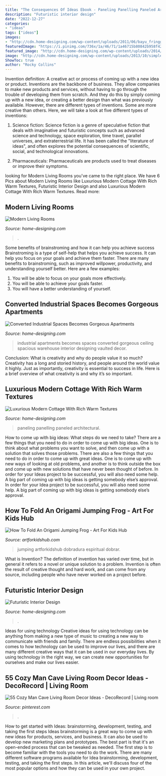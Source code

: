 ```yaml
---
title: "The Consequences Of Ideas Ebook - Paneling Panelling Paneled Architectural"
description: "Futuristic interior design"
date: "2022-12-27"
categories:
- "ideas"
tags: ["ideas"]
images:
- "http://cdn.home-designing.com/wp-content/uploads/2011/06/bayu_fringgi_i_by_dragon2525-d3i75mn.jpg"
featuredImage: "https://i.pinimg.com/736x/1a/46/71/1a46715b80842b958f42d9047c9d62f6.jpg"
featured_image: "http://cdn.home-designing.com/wp-content/uploads/2014/09/modern-wood-paneling.jpg"
image: "http://cdn.home-designing.com/wp-content/uploads/2013/10/simple-modern-bedroom.jpg"
ShowToc: true
author: "Rocky Collins"
---
```



Invention definition: A creative act or process of coming up with a new idea or product.
Inventions are the backbone of business. They allow companies to make new products and services, without having to go through the trouble of developing them from scratch. And they do this by simply coming up with a new idea, or creating a better design than what was previously available.
However, there are different types of inventions. Some are more creative than others. Here, we will take a look at five different types of inventions:

1) Science fiction: Science fiction is a genre of speculative fiction that deals with imaginative and futuristic concepts such as advanced science and technology, space exploration, time travel, parallel universes, and extraterrestrial life. It has been called the "literature of ideas", and often explores the potential consequences of scientific, social, and technological innovations.

2) Pharmaceuticals: Pharmaceuticals are products used to treat diseases or improve their symptoms.

	

		
looking for Modern Living Rooms you've came to the right place. We have 6 Pics about Modern Living Rooms like Luxurious Modern Cottage With Rich Warm Textures, Futuristic Interior Design and also Luxurious Modern Cottage With Rich Warm Textures. Read more:
		
    
## Modern Living Rooms

<img loading=lazy src="http://cdn.home-designing.com/wp-content/uploads/2011/06/bayu_fringgi_i_by_dragon2525-d3i75mn.jpg" onerror="this.onerror=null;this.src='https://tse2.mm.bing.net/th?id=OIP.JE0KJ5yPDXrwLj1lsb_-ngHaFm&amp;pid=15.1';" alt="Modern Living Rooms">

_Source: home-designing.com_

>. 

	

Some benefits of brainstroming and how it can help you achieve success
Brainstroming is a type of self-help that helps you achieve success. It can help you focus on your goals and achieve them faster. There are many benefits to brainstroming, such as improved willpower, productivity, and understanding yourself better. Here are a few examples: 
1) You will be able to focus on your goals more effectively.
2) You will be able to achieve your goals faster.
3) You will have a better understanding of yourself.

    
## Converted Industrial Spaces Becomes Gorgeous Apartments

<img loading=lazy src="http://cdn.home-designing.com/wp-content/uploads/2015/04/vaulted-ceiling-design-600x857.jpg" onerror="this.onerror=null;this.src='https://tse1.mm.bing.net/th?id=OIP._hr_2LPex6Tzt357kcamZQHaKl&amp;pid=15.1';" alt="Converted Industrial Spaces Becomes Gorgeous Apartments">

_Source: home-designing.com_

>industrial apartments becomes spaces converted gorgeous ceiling spacious warehouse interior designing vaulted decor. 

	

Conclusion: What is creativity and why do people value it so much?
Creativity has a long and storied history, and people around the world value it highly. Just as importantly, creativity is essential to success in life. Here is a brief overview of what creativity is and why it’s so important.

    
## Luxurious Modern Cottage With Rich Warm Textures

<img loading=lazy src="http://cdn.home-designing.com/wp-content/uploads/2014/09/modern-wood-paneling.jpg" onerror="this.onerror=null;this.src='https://tse3.mm.bing.net/th?id=OIP.FuiEVR7wI7oVYjzkNjEslgHaE8&amp;pid=15.1';" alt="Luxurious Modern Cottage With Rich Warm Textures">

_Source: home-designing.com_

>paneling panelling paneled architectural. 

	

How to come up with big ideas: What steps do we need to take?
There are a few things that you need to do in order to come up with big ideas. One is to think about what problems you want to solve, and then come up with a solution that solves those problems. There are also a few things that you need to do in order to come up with great ideas. One is to come up with new ways of looking at old problems, and another is to think outside the box and come up with new solutions that have never been thought of before. In order for your Ideas project to be successful, you will also need some help. A big part of coming up with big ideas is getting somebody else’s approval. In order for your Idea project to be successful, you will also need some help. A big part of coming up with big ideas is getting somebody else’s approval.

    
## How To Fold An Origami Jumping Frog - Art For Kids Hub

<img loading=lazy src="https://www.artforkidshub.com/wp-content/uploads/2019/01/how-to-fold-a-frog-feature.jpg" onerror="this.onerror=null;this.src='https://tse2.mm.bing.net/th?id=OIP.y9Rz8NMFeWKh81u2CN03LAHaEJ&amp;pid=15.1';" alt="How To Fold An Origami Jumping Frog - Art For Kids Hub">

_Source: artforkidshub.com_

>jumping artforkidshub dobradura espiritual dobrar. 

	

What is Invention?
The definition of invention has varied over time, but in general it refers to a novel or unique solution to a problem. Invention is often the result of creative thought and hard work, and can come from any source, including people who have never worked on a project before.

    
## Futuristic Interior Design

<img loading=lazy src="http://cdn.home-designing.com/wp-content/uploads/2013/10/simple-modern-bedroom.jpg" onerror="this.onerror=null;this.src='https://tse3.mm.bing.net/th?id=OIP.H6fsAKjSRG4uJV6npHfIrAHaFj&amp;pid=15.1';" alt="Futuristic Interior Design">

_Source: home-designing.com_

>. 

	

Ideas for using technology
Creative ideas for using technology can be anything from making a new type of music to creating a new way to communicate with friends and family. There are endless possibilities when it comes to how technology can be used to improve our lives, and there are many different creative ways that it can be used in our everyday lives. By using technology in the right way, we can create new opportunities for ourselves and make our lives easier.

    
## 55 Cozy Man Cave Living Room Decor Ideas - DecoRecord | Living Room

<img loading=lazy src="https://i.pinimg.com/736x/1a/46/71/1a46715b80842b958f42d9047c9d62f6.jpg" onerror="this.onerror=null;this.src='https://tse2.mm.bing.net/th?id=OIP.UmhX18zdWUGSjB67y0uX9gHaJQ&amp;pid=15.1';" alt="55 Cozy Man Cave Living Room Decor Ideas - DecoRecord | Living room">

_Source: pinterest.com_

>. 

	

How to get started with Ideas: brainstorming, development, testing, and taking the first steps
Ideas brainstorming is a great way to come up with new ideas for products, services, and business. It can also be used to develop new marketing plans and prototypes. The best part is that it's an open-ended process that can be tweaked as needed. The first step is to become familiar with the tools you need to do the work. There are many different software programs available for Idea brainstorming, development, testing, and taking the first steps. In this article, we'll discuss four of the most popular options and how they can be used in your own project.

